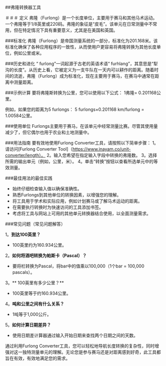 ##弗隆转换器工具

＃＃＃ 定义
弗隆（Furlong）是一个长度单位，主要用于赛马和其他马术运动。一个弗隆等于1/8英里或220码。弗隆的象征是“皮毛”。该单元在日常测量中不常用，但在特定情况下具有重要意义，尤其是在美国和英国。

###标准化
弗隆（Furlong）是帝国测量系统的一部分，标准化为201.168米。该标准化确保了各种应用程序的一致性，从而使用户更容易将弗隆转换为其他长度单位，例如公里或米。

###历史和进化
“ furlong”一词起源于古老的英语术语“ furhlang”，其意思是“犁沟的长度”。从历史上看，它被定义为一支牛队在一天内可以耕作的距离。随着时间的流逝，弗隆（Furlong）成为标准化，现在主要用于赛马，在赛马中通常在距离中测量距离。

###示例计算
要将弗隆斯转换为公里，您可以使用以下公式：
1弗隆= 0.201168公里。

例如，如果您的距离为5 furlongs：
5 furlongs×0.201168 km/furlong = 1.00584公里。

###使用单位
Furlongs主要用于赛马，在该单元中经常测量比赛。尽管其使用量减少了，但它偶尔也用于农业和土地测量中。

###用法指南
要有效地使用Furlong Converter工具，请按照以下简单步骤：
1。请访问[Furlong Converter Tool]（https://www.inayam.co/unit-converter/length）。
2。输入您希望在指定输入字段中转换的弗隆数。
3。选择所需的输出单元（例如，公里，米）。
4。单击“转换”按钮以查看所选单元中的等效测量。

###最佳用法的最佳实践
- 始终仔细检查输入值以确保准确性。
- 熟悉Furlongs到其他单位的转换因素，以增强您的理解。
- 将工具用于学术和实际应用，例如计划赛马或了解马术运动的距离。
- 在需要执行转换时为快速访问的工具添加书签。
- 考虑将工具与网站上可用的其他单元转换器结合使用，以全面测量需求。

###常见问题（常见问题解答）

1。**到达100英里？**
-  100英里约为160.934公里。

2。**如何将酒吧转换为帕斯卡（Pascal）？**
- 要将栏转换为Pascal，将bar中的值乘以100,000（1个bar = 100,000 pascals）。

3。** 100英里有多少公里？**
-  100英里等于约160.934公里。

4。**吨和公里之间有什么关系？**
-  1吨等于1,000公斤。

5。**如何计算日期差异？**
- 使用日期差计算器通过输入开始日期来查找两个日期之间的天数。

通过利用Furlong Converter工具，您可以轻松地导航长度转换的复杂性，同时增强对这一独特测量单元的理解。无论您是参与赛马还是对距离感到好奇，此工具都旨在有效，有效地满足您的需求。